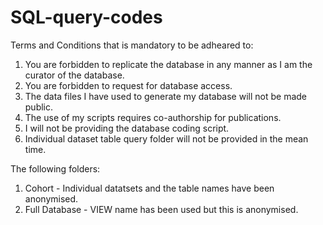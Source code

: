 # SQL-query-codes
Terms and Conditions that is mandatory to be adheared to:

1. You are forbidden to replicate the database in any manner as I am the curator of the database.
2. You are forbidden to request for database access.
3. The data files I have used to generate my database will not be made public.
4. The use of my scripts requires co-authorship for publications.
5. I will not be providing the database coding script.
6. Individual dataset table query folder will not be provided in the mean time.

The following folders:

1. Cohort - Individual datatsets and the table names have been anonymised.
2. Full Database - VIEW name has been used but this is anonymised.
